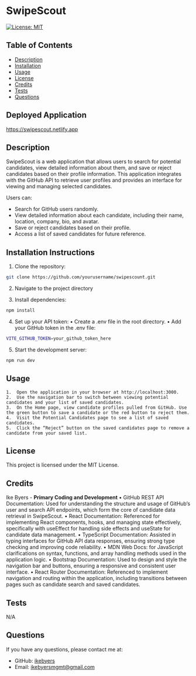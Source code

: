 # SwipeScout
[![License: MIT](https://img.shields.io/badge/License-MIT-yellow.svg)](https://opensource.org/licenses/MIT)
## Table of Contents
- [Description](#description)
- [Installation](#installation-instructions)
- [Usage](#usage)
- [License](#license)
- [Credits](#credits)
- [Tests](#tests)
- [Questions](#questions)

## Deployed Application
https://swipescout.netlify.app

## Description
SwipeScout is a web application that allows users to search for potential candidates, view detailed information about them, and save or reject candidates based on their profile information. This application integrates with the GitHub API to retrieve user profiles and provides an interface for viewing and managing selected candidates.

Users can:
- Search for GitHub users randomly.
- View detailed information about each candidate, including their name, location, company, bio, and avatar.
- Save or reject candidates based on their profile.
- Access a list of saved candidates for future reference.

## Installation Instructions
1. Clone the repository:
```bash
git clone https://github.com/yourusername/swipescount.git
```
2. Navigate to the project directory

3. Install dependencies:
```bash
npm install
```

4. Set up your API token:
	•	Create a .env file in the root directory.
	•	Add your GitHub token in the .env file:
```bash
VITE_GITHUB_TOKEN=your_github_token_here
```

5. Start the development server:
```bash
npm run dev
```

## Usage
	1.	Open the application in your browser at http://localhost:3000.
	2.	Use the navigation bar to switch between viewing potential candidates and your list of saved candidates.
	3.	On the Home page, view candidate profiles pulled from GitHub. Use the green button to save a candidate or the red button to reject them.
	4.	Visit the Potential Candidates page to see a list of saved candidates.
	5.	Click the “Reject” button on the saved candidates page to remove a candidate from your saved list.

## License 
This project is licensed under the MIT License.

## Credits
Ike Byers - **Primary Coding and Development**
	•	GitHub REST API Documentation: Used for understanding the structure and usage of GitHub’s user and search API endpoints, which form the core of candidate data retrieval in SwipeScout.
	•	React Documentation: Referenced for implementing React components, hooks, and managing state effectively, specifically with useEffect for handling side effects and useState for candidate data management.
	•	TypeScript Documentation: Assisted in typing interfaces for GitHub API data responses, ensuring strong type checking and improving code reliability.
	•	MDN Web Docs: for JavaScript clarifications on syntax, functions, and array handling methods used in the application logic.
	•	Bootstrap Documentation: Used to design and style the navigation bar and buttons, ensuring a responsive and consistent user interface. 
	•	React Router Documentation: Referenced to implement navigation and routing within the application, including transitions between pages such as candidate search and saved candidates.

## Tests
N/A

## Questions
If you have any questions, please contact me at:
- GitHub: [ikebyers](https://github.com/ikebyers)
- Email: ikebyersmgmt@gmail.com

